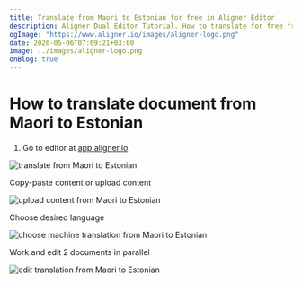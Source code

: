 ```yaml
---
title: Translate from Maori to Estonian for free in Aligner Editor
description: Aligner Dual Editor Tutorial. How to translate for free from Maori to Estonian. Aligner is multilingual document management platform. 
ogImage: "https://www.aligner.io/images/aligner-logo.png"
date: 2020-05-06T07:09:21+03:00
image: ../images/aligner-logo.png
onBlog: true
---
```


# How to translate document from Maori to Estonian

1. Go to editor at [app.aligner.io](https://app.aligner.io "Aligner App web page")

![translate from Maori to Estonian](../aligner-blank-editor.png "translate from Maori to Estonian")

Copy-paste content or upload content

![upload content from Maori to Estonian](../aligner-uploaded-document.png "upload content from Maori to Estonian")

Choose desired language

![choose machine translation from Maori to Estonian](../aligner-language-dropdown.png "choose machine translation from Maori to Estonian")

Work and edit 2 documents in parallel

![edit translation from Maori to Estonian](../aligner-double-sitded-editor.png "edit translation from Maori to Estonian")

